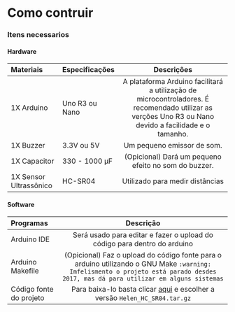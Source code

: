 # Como contruir

### Itens necessarios

#### Hardware

| Materiais              | Especificações | Descrições |
|:-----------------------|:---------------|:--------------------------:|
| 1X Arduino             | Uno R3 ou Nano | A plataforma Arduino facilitará a utilização de microcontroladores. É recomendado utilizar as verções Uno R3 ou Nano devido a facilidade e o tamanho. |
| 1X Buzzer              | 3.3V ou 5V     | Um pequeno emissor de som. |
| 1X Capacitor           | 330 - 1000 µF  | (Opicional) Dará um pequeno efeito no som do buzzer. |
| 1X Sensor Ultrassônico | HC-SR04        | Utilizado para medir distâncias |

#### Software

| Programas | Descrição |
|:----------|:---------:|
| Arduino IDE | Será usado para editar e fazer o upload do código para dentro do arduino |
| Arduino Makefile | (Opicional) Faz o upload do código fonte para o arduino utilizando o GNU Make `:warning: Imfelismento o projeto está parado desdes 2017, mas dá para utilizar em alguns sistemas` |
| Código fonte do projeto | Para baixa-lo basta clicar [aqui]() e escolher a versão `Helen_HC_SR04.tar.gz` |

